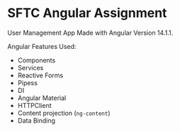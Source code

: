 # SFTC Angular Assignment

User Management App
Made with Angular Version 14.1.1.

Angular Features Used:
- Components
- Services
- Reactive Forms
- Pipess
- DI
- Angular Material
- HTTPClient
- Content projection (`ng-content`)
- Data Binding
